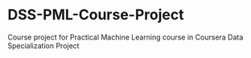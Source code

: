 DSS-PML-Course-Project
======================

Course project for Practical Machine Learning course in Coursera Data Specialization Project
